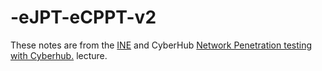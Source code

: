 # -eJPT-eCPPT-v2
These notes are from the [INE](https://ine.com/learning/certifications/external/elearnsecurity-certified-professional-penetration-tester) and CyberHub [Network Penetration testing with Cyberhub.](https://cyberhub.sa/courses/119)
lecture.
